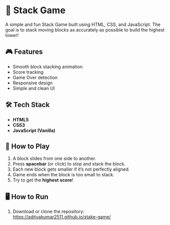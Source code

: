 # 🧱 Stack Game

A simple and fun Stack Game built using HTML, CSS, and JavaScript. The goal is to stack moving blocks as accurately as possible to build the highest tower!

## 🎮 Features

- Smooth block stacking animation
- Score tracking
- Game Over detection
- Responsive design
- Simple and clean UI

## 🛠️ Tech Stack

- **HTML5**  
- **CSS3**  
- **JavaScript (Vanilla)**

## 🚀 How to Play

1. A block slides from one side to another.
2. Press **spacebar** (or click) to stop and stack the block.
3. Each new block gets smaller if it’s not perfectly aligned.
4. Game ends when the block is too small to stack.
5. Try to get the **highest score**!

## 🖥️ How to Run

1. Download or clone the repository:
   https://adityakumar2511.github.io/stake-game/
